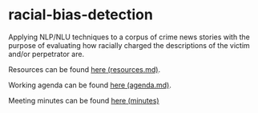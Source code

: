 # racial-bias-detection
Applying NLP/NLU techniques to a corpus of crime news stories with the purpose of evaluating how racially charged the descriptions of the victim and/or perpetrator are.



Resources can be found [here (resources.md)](references/resources/resources.md).

Working agenda can be found [here (agenda.md)](references/minutes/agenda.md).

Meeting minutes can be found [here (minutes)](references/minutes)